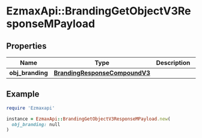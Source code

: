# EzmaxApi::BrandingGetObjectV3ResponseMPayload

## Properties

| Name | Type | Description | Notes |
| ---- | ---- | ----------- | ----- |
| **obj_branding** | [**BrandingResponseCompoundV3**](BrandingResponseCompoundV3.md) |  |  |

## Example

```ruby
require 'Ezmaxapi'

instance = EzmaxApi::BrandingGetObjectV3ResponseMPayload.new(
  obj_branding: null
)
```

